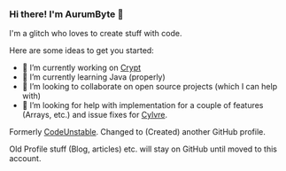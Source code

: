 ### Hi there! I'm AurumByte 👋

I'm a glitch who loves to create stuff with code.

Here are some ideas to get you started:

- 🔭 I’m currently working on [Crypt](https://github.com/Crypt-Language/Crypt)
- 🌱 I’m currently learning Java (properly)
- 👯 I’m looking to collaborate on open source projects (which I can help with)
- 🤔 I’m looking for help with implementation for a couple of features (Arrays, etc.) and issue fixes for [Cylvre](https://github.com/Cylvre-Language/Cylvre). 

Formerly [CodeUnstable](https://github.com/CodeUnstable). Changed to (Created) another GitHub profile.

Old Profile stuff (Blog, articles) etc. will stay on GitHub until moved to this account.
